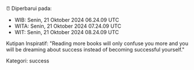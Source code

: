 ⏰ Diperbarui pada:
- WIB: Senin, 21 Oktober 2024 06.24.09 UTC
- WITA: Senin, 21 Oktober 2024 07.24.09 UTC
- WIT: Senin, 21 Oktober 2024 08.24.09 UTC

Kutipan Inspiratif:
"Reading more books will only confuse you more and you will be dreaming about success instead of becoming successful yourself."


Kategori: success

